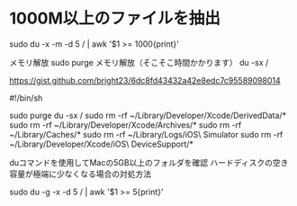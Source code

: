 # 1000M以上のファイルを抽出
sudo du -x -m -d 5 / | awk '$1 >= 1000{print}'

メモリ解放
sudo purge
メモリ解放（そこそこ時間かかります）
du -sx /

https://gist.github.com/bright23/6dc8fd43432a42e8edc7c95589098014

#!/bin/sh

sudo purge
du -sx /
sudo rm -rf ~/Library/Developer/Xcode/DerivedData/*
sudo rm -rf ~/Library/Developer/Xcode/Archives/*
sudo rm -rf ~/Library/Caches/*
sudo rm -rf ~/Library/Logs/iOS\ Simulator
sudo rm -rf ~/Library/Developer/Xcode/iOS\ DeviceSupport/*

duコマンドを使用してMacの5GB以上のフォルダを確認
ハードディスクの空き容量が極端に少なくなる場合の対処方法

sudo du -g -x -d 5 / | awk '$1 >= 5{print}'
